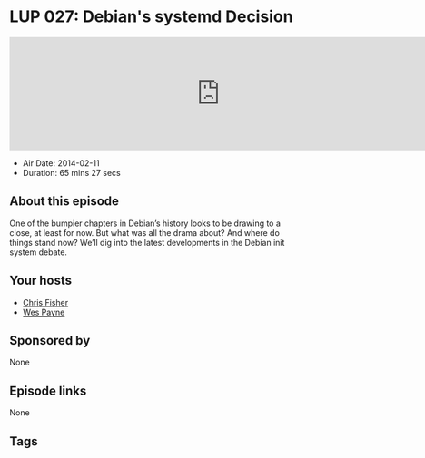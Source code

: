 # LUP 027: Debian's systemd Decision

<iframe src="https://player.fireside.fm/v2/RUkczH-V+DkZM3u4j?theme=dark" width="740" height="200" frameborder="0" scrolling="no"></iframe>

* Air Date: 2014-02-11
* Duration: 65 mins 27 secs

## About this episode

One of the bumpier chapters in Debian’s history looks to be drawing to a close, at least for now. But what was all the drama about? And where do things stand now? We’ll dig into the latest developments in the Debian init system debate.

## Your hosts
* [Chris Fisher](https://linuxunplugged.com/hosts/chrislas)
* [Wes Payne](https://linuxunplugged.com/hosts/wes)

## Sponsored by

None



## Episode links

None



## Tags

